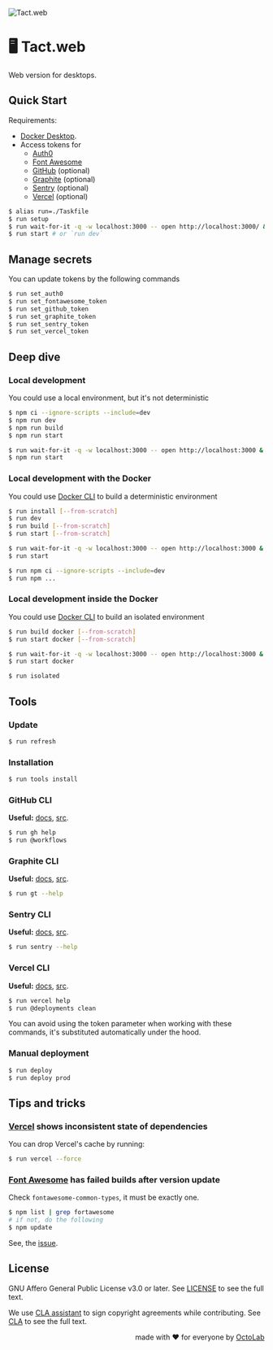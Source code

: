![Tact.web][social.preview]

# 🖥️ Tact.web

Web version for desktops.

## Quick Start

Requirements:

- [Docker Desktop][Docker].
- Access tokens for
  - [Auth0][]
  - [Font Awesome][]
  - [GitHub][] (optional)
  - [Graphite][] (optional)
  - [Sentry][] (optional)
  - [Vercel][] (optional)

[Auth0]:          https://auth0.com/
[Docker]:         https://www.docker.com/products/docker-desktop/
[Font Awesome]:   https://fontawesome.com/
[GitHub]:         https://cli.github.com/
[Graphite]:       https://graphite.dev/
[Sentry]:         https://sentry.io/welcome/
[Vercel]:         https://vercel.com/

```bash
$ alias run=./Taskfile
$ run setup
$ run wait-for-it -q -w localhost:3000 -- open http://localhost:3000/ &
$ run start # or `run dev`
```

## Manage secrets

You can update tokens by the following commands

```bash
$ run set_auth0
$ run set_fontawesome_token
$ run set_github_token
$ run set_graphite_token
$ run set_sentry_token
$ run set_vercel_token
```

## Deep dive

### Local development

You could use a local environment, but it's not deterministic

```bash
$ npm ci --ignore-scripts --include=dev
$ npm run dev
$ npm run build
$ npm run start

$ run wait-for-it -q -w localhost:3000 -- open http://localhost:3000 &
$ npm run start
```

### Local development with the Docker

You could use [Docker CLI][] to build a deterministic environment

```bash
$ run install [--from-scratch]
$ run dev
$ run build [--from-scratch]
$ run start [--from-scratch]

$ run wait-for-it -q -w localhost:3000 -- open http://localhost:3000 &
$ run start

$ run npm ci --ignore-scripts --include=dev
$ run npm ...
```

### Local development inside the Docker

You could use [Docker CLI][] to build an isolated environment

```bash
$ run build docker [--from-scratch]
$ run start docker [--from-scratch]

$ run wait-for-it -q -w localhost:3000 -- open http://localhost:3000 &
$ run start docker

$ run isolated
```

## Tools

### Update

```bash
$ run refresh
```

### Installation

```bash
$ run tools install
```

### GitHub CLI
**Useful:** [docs][GitHub CLI], [src](https://github.com/cli/cli).

```bash
$ run gh help
$ run @workflows
```

### Graphite CLI
**Useful:** [docs][Graphite CLI], [src](https://github.com/withgraphite/graphite-cli).

```bash
$ run gt --help
```

### Sentry CLI
**Useful:** [docs][Sentry CLI], [src](https://github.com/getsentry/sentry-cli).

```bash
$ run sentry --help
```

### Vercel CLI
**Useful:** [docs][Vercel CLI], [src](https://github.com/vercel/vercel).

```bash
$ run vercel help
$ run @deployments clean
```

You can avoid using the token parameter when working with these commands,
it's substituted automatically under the hood.

[Docker CLI]:       https://docs.docker.com/engine/reference/commandline/cli/
[GitHub CLI]:       https://cli.github.com/
[Graphite CLI]:     https://graphite.dev/docs/graphite-cli
[Sentry CLI]:       https://docs.sentry.io/product/cli/
[Vercel CLI]:       https://vercel.com/docs/cli

### Manual deployment

```bash
$ run deploy
$ run deploy prod
```

## Tips and tricks

### [Vercel][] shows inconsistent state of dependencies

You can drop Vercel's cache by running:

```bash
$ run vercel --force
```

### [Font Awesome][] has failed builds after version update

Check `fontawesome-common-types`, it must be exactly one.

```bash
$ npm list | grep fortawesome
# if not, do the following
$ npm update
```

See, the [issue](https://github.com/FortAwesome/react-fontawesome/issues/366#issuecomment-1317268246).

## License

GNU Affero General Public License v3.0 or later.
See [LICENSE](LICENSE) to see the full text.

We use [CLA assistant][] to sign copyright agreements while contributing.
See [CLA][] to see the full text.

[CLA]:                https://gist.github.com/kamilsk/44221b6834a6cdc273b5e3411224f8be
[CLA assistant]:      https://cla-assistant.io/tact-app/web
[CLA assistant.src]:  https://github.com/cla-assistant/cla-assistant

<p align="right">made with ❤️ for everyone by <a href="https://www.octolab.org/">OctoLab</a></p>

[social.preview]: https://cdn.octolab.org/tact/interface.png
